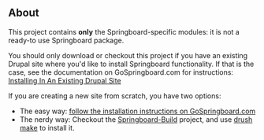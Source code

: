 About
-----
This project contains **only** the Springboard-specific modules: it is not a ready-to use Springboard package.

You should only download or checkout this project if you have an existing Drupal site where you'd like to install Springboard functionality.  If that is the case, see the documentation on GoSpringboard.com for instructions: [Installing In An Existing Drupal Site](http://www.gospringboard.com/documentation/installing-springboard/installing-existing-drupal-site)

If you are creating a new site from scratch, you have two options:

* The easy way: [follow the installation instructions on GoSpringboard.com](http://www.gospringboard.com/documentation/installing-springboard/installing-distribution)
* The nerdy way: Checkout the [Springboard-Build](https://github.com/JacksonRiver/Springboard-Build) project, and use [drush make](http://drupal.org/project/drush_make) to install it.